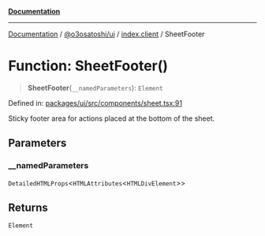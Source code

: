 [**Documentation**](../../../../README.md)

***

[Documentation](../../../../README.md) / [@o3osatoshi/ui](../../README.md) / [index.client](../README.md) / SheetFooter

# Function: SheetFooter()

> **SheetFooter**(`__namedParameters`): `Element`

Defined in: [packages/ui/src/components/sheet.tsx:91](https://github.com/o3osatoshi/experiment/blob/54ab00df974a3e9f8283fbcd8c611ed1e0274132/packages/ui/src/components/sheet.tsx#L91)

Sticky footer area for actions placed at the bottom of the sheet.

## Parameters

### \_\_namedParameters

`DetailedHTMLProps`\<`HTMLAttributes`\<`HTMLDivElement`\>\>

## Returns

`Element`
